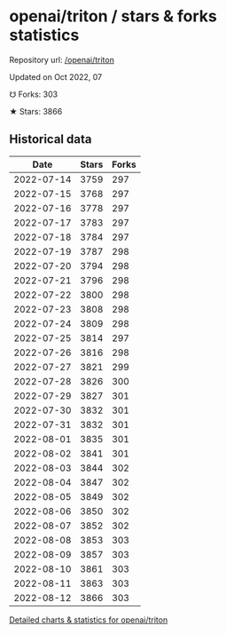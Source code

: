 # openai/triton / stars & forks statistics

Repository url: [/openai/triton](https://github.com/openai/triton)

Updated on Oct 2022, 07

☋ Forks: 303

★ Stars: 3866

## Historical data
| Date | Stars | Forks |
|------|-------|-------|
| 2022-07-14 | 3759 | 297 | 
| 2022-07-15 | 3768 | 297 | 
| 2022-07-16 | 3778 | 297 | 
| 2022-07-17 | 3783 | 297 | 
| 2022-07-18 | 3784 | 297 | 
| 2022-07-19 | 3787 | 298 | 
| 2022-07-20 | 3794 | 298 | 
| 2022-07-21 | 3796 | 298 | 
| 2022-07-22 | 3800 | 298 | 
| 2022-07-23 | 3808 | 298 | 
| 2022-07-24 | 3809 | 298 | 
| 2022-07-25 | 3814 | 297 | 
| 2022-07-26 | 3816 | 298 | 
| 2022-07-27 | 3821 | 299 | 
| 2022-07-28 | 3826 | 300 | 
| 2022-07-29 | 3827 | 301 | 
| 2022-07-30 | 3832 | 301 | 
| 2022-07-31 | 3832 | 301 | 
| 2022-08-01 | 3835 | 301 | 
| 2022-08-02 | 3841 | 301 | 
| 2022-08-03 | 3844 | 302 | 
| 2022-08-04 | 3847 | 302 | 
| 2022-08-05 | 3849 | 302 | 
| 2022-08-06 | 3850 | 302 | 
| 2022-08-07 | 3852 | 302 | 
| 2022-08-08 | 3853 | 303 | 
| 2022-08-09 | 3857 | 303 | 
| 2022-08-10 | 3861 | 303 | 
| 2022-08-11 | 3863 | 303 | 
| 2022-08-12 | 3866 | 303 | 


[Detailed charts & statistics for openai/triton](https://reviewgithub.com/rep/openai/triton)
